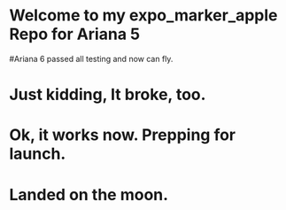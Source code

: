 # Welcome to my expo_marker_apple Repo for Ariana 5
#Ariana 6 passed all testing and now can fly. 
# Just kidding, It broke, too.
# Ok, it works now. Prepping for launch.
# Landed on the moon. 